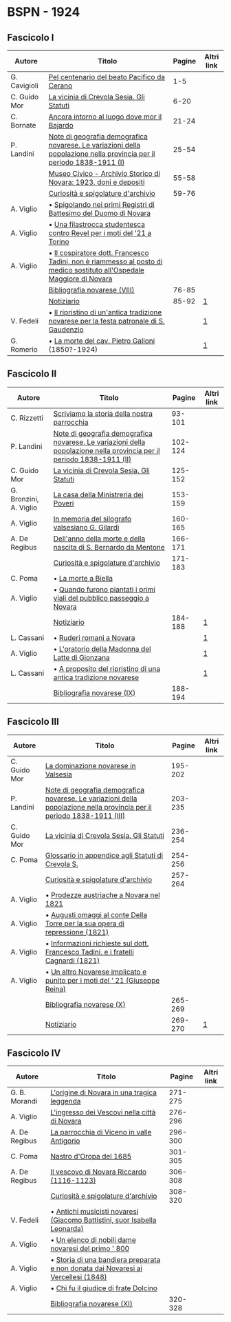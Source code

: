 # BSPN - 1924

## Fascicolo I

| Autore       | Titolo                                                                                                                                                                     | Pagine | Altri link                                             |
|--------------|----------------------------------------------------------------------------------------------------------------------------------------------------------------------------|--------|--------------------------------------------------------|
| G. Cavigioli | [Pel centenario del beato Pacifico da Cerano](https://en.calameo.com/read/0072607357bc07b1a2ffb)                                                                           | 1-5    |                                                        |
| C. Guido Mor | [La vicinia di Crevola Sesia. Gli Statuti](https://en.calameo.com/read/0072607357bc07b1a2ffb)                                                                              | 6-20   |                                                        |
| C. Bornate   | [Ancora intorno al luogo dove mor il Bajardo](https://en.calameo.com/read/0072607357bc07b1a2ffb)                                                                           | 21-24  |                                                        |
| P. Landini   | [Note di geografia demografica novarese. Le variazioni della popolazione nella provincia per il periodo 1838-1911 (I)](https://en.calameo.com/read/0072607357bc07b1a2ffb)  | 25-54  |                                                        |
|              | [Museo Civico - Archivio Storico di Novara: 1923, doni e depositi](https://en.calameo.com/read/0072607357bc07b1a2ffb)                                                      | 55-58  |                                                        |
|              | [Curiosità e spigolature d'archivio](https://en.calameo.com/read/0072607357bc07b1a2ffb)                                                                                    | 59-76  |                                                        |
| A. Viglio    | • [Spigolando nei primi Registri di Battesimo del Duomo di Novara](https://en.calameo.com/read/0072607357bc07b1a2ffb)                                                      |        |                                                        |
| A. Viglio    | • [Una filastrocca studentesca contro Revel per i moti del '21 a Torino](https://en.calameo.com/read/0072607357bc07b1a2ffb)                                                |        |                                                        |
| A. Viglio    | • [Il cospiratore dott. Francesco Tadini, non è riammesso al posto di medico sostituto all'Ospedale Maggiore di Novara](https://en.calameo.com/read/0072607357bc07b1a2ffb) |        |                                                        |
|              | [Bibliografia novarese (VIII)](https://en.calameo.com/read/0072607357bc07b1a2ffb)                                                                                          | 76-85  |                                                        |
|              | [Notiziario](http://www.ssno.it/BSPNo/bspn_not24.html#241)                                                                                                                 | 85-92  | [1](https://en.calameo.com/read/0072607357bc07b1a2ffb) |
| V. Fedeli    | • [Il ripristino di un'antica tradizione novarese per la festa patronale di S. Gaudenzio](http://www.ssno.it/BSPNo/bspn_not24.html#trad)                                   |        | [1](https://en.calameo.com/read/0072607357bc07b1a2ffb) |
| G. Romerio   | • [La morte del cav. Pietro Galloni](http://www.ssno.it/BSPNo/bspn_not24.html#gall) (1850?-1924)                                                                           |        | [1](https://en.calameo.com/read/0072607357bc07b1a2ffb) |

## Fascicolo II

| Autore                 | Titolo                                                                                                                                                                     | Pagine  | Altri link                                             |
|------------------------|----------------------------------------------------------------------------------------------------------------------------------------------------------------------------|---------|--------------------------------------------------------|
| C. Rizzetti            | [Scriviamo la storia della nostra parrocchia](https://en.calameo.com/read/0072607355358e2ae853d)                                                                           | 93-101  |                                                        |
| P. Landini             | [Note di geografia demografica novarese. Le variazioni della popolazione nella provincia per il periodo 1838-1911 (II)](https://en.calameo.com/read/0072607355358e2ae853d) | 102-124 |                                                        |
| C. Guido Mor           | [La vicinia di Crevola Sesia. Gli Statuti](https://en.calameo.com/read/0072607355358e2ae853d)                                                                              | 125-152 |                                                        |
| G. Bronzini, A. Viglio | [La casa della Ministreria dei Poveri](https://en.calameo.com/read/0072607355358e2ae853d)                                                                                  | 153-159 |                                                        |
| A. Viglio              | [In memoria del silografo valsesiano G. Gilardi](https://en.calameo.com/read/0072607355358e2ae853d)                                                                        | 160-165 |                                                        |
| A. De Regibus          | [Dell'anno della morte e della nascita di S. Bernardo da Mentone](https://en.calameo.com/read/0072607355358e2ae853d)                                                       | 166-171 |                                                        |
|                        | [Curiosità e spigolature d'archivio](https://en.calameo.com/read/0072607355358e2ae853d)                                                                                    | 171-183 |                                                        |
| C. Poma                | • [La morte a Biella](https://en.calameo.com/read/0072607355358e2ae853d)                                                                                                   |         |                                                        |
| A. Viglio              | • [Quando furono piantati i primi viali del pubblico passeggio a Novara](https://en.calameo.com/read/0072607355358e2ae853d)                                                |         |                                                        |
|                        | [Notiziario](http://www.ssno.it/BSPNo/bspn_not24.html#242)                                                                                                                 | 184-188 | [1](https://en.calameo.com/read/0072607355358e2ae853d) |
| L. Cassani             | • [Ruderi romani a Novara](http://www.ssno.it/BSPNo/bspn_not24.html#rude)                                                                                                  |         | [1](https://en.calameo.com/read/0072607355358e2ae853d) |
| A. Viglio              | • [L'oratorio della Madonna del Latte di Gionzana](http://www.ssno.it/BSPNo/bspn_not24.html#gion)                                                                          |         | [1](https://en.calameo.com/read/0072607355358e2ae853d) |
| L. Cassani             | • [A proposito del ripristino di una antica tradizione novarese](http://www.ssno.it/BSPNo/bspn_not24.html#tra2)                                                            |         | [1](https://en.calameo.com/read/0072607355358e2ae853d) |
|                        | [Bibliografia novarese (IX)](https://en.calameo.com/read/0072607355358e2ae853d)                                                                                            | 188-194 |                                                        |

## Fascicolo III

| Autore       | Titolo                                                                                                                                                                      | Pagine  | Altri link                                             |
|--------------|-----------------------------------------------------------------------------------------------------------------------------------------------------------------------------|---------|--------------------------------------------------------|
| C. Guido Mor | [La dominazione novarese in Valsesia](https://en.calameo.com/read/0072607353165c6ea881d)                                                                                    | 195-202 |                                                        |
| P. Landini   | [Note di geografia demografica novarese. Le variazioni della popolazione nella provincia per il periodo 1838-1911 (III)](https://en.calameo.com/read/0072607353165c6ea881d) | 203-235 |                                                        |
| C. Guido Mor | [La vicinia di Crevola Sesia. Gli Statuti](https://en.calameo.com/read/0072607353165c6ea881d)                                                                               | 236-254 |                                                        |
| C. Poma      | [Glossario in appendice agli Statuti di Crevola S.](https://en.calameo.com/read/0072607353165c6ea881d)                                                                      | 254-256 |                                                        |
|              | [Curiosità e spigolature d'archivio](https://en.calameo.com/read/0072607353165c6ea881d)                                                                                     | 257-264 |                                                        |
| A. Viglio    | • [Prodezze austriache a Novara nel 1821](https://en.calameo.com/read/0072607353165c6ea881d)                                                                                |         |                                                        |
| A. Viglio    | • [Augusti omaggi al conte Della Torre per la sua opera di repressione (1821)](https://en.calameo.com/read/0072607353165c6ea881d)                                           |         |                                                        |
| A. Viglio    | • [Informazioni richieste sul dott. Francesco Tadini, e i fratelli Cagnardi (1821)](https://en.calameo.com/read/0072607353165c6ea881d)                                      |         |                                                        |
| A. Viglio    | • [Un altro Novarese implicato e punito per i moti del ' 21 (Giuseppe Reina)](https://en.calameo.com/read/0072607353165c6ea881d)                                            |         |                                                        |
|              | [Bibliografia novarese (X)](https://en.calameo.com/read/0072607353165c6ea881d)                                                                                              | 265-269 |                                                        |
|              | [Notiziario](http://www.ssno.it/BSPNo/bspn_not24.html#243)                                                                                                                  | 269-270 | [1](https://en.calameo.com/read/0072607353165c6ea881d) |

## Fascicolo IV

| Autore        | Titolo                                                                                                                                 | Pagine  | Altri link |
|---------------|----------------------------------------------------------------------------------------------------------------------------------------|---------|------------|
| G. B. Morandi | [L'origine di Novara in una tragica leggenda](https://en.calameo.com/read/007260735628787b2a32b)                                       | 271-275 |            |
| A. Viglio     | [L'ingresso dei Vescovi nella città di Novara](https://en.calameo.com/read/007260735628787b2a32b)                                      | 276-296 |            |
| A. De Regibus | [La parrocchia di Viceno in valle Antigorio](https://en.calameo.com/read/007260735628787b2a32b)                                        | 296-300 |            |
| C. Poma       | [Nastro d'Oropa del 1685](https://en.calameo.com/read/007260735628787b2a32b)                                                           | 301-305 |            |
| A. De Regibus | [Il vescovo di Novara Riccardo (1116-1123)](https://en.calameo.com/read/007260735628787b2a32b)                                         | 306-308 |            |
|               | [Curiosità e spigolature d'archivio](https://en.calameo.com/read/007260735628787b2a32b)                                                | 308-320 |            |
| V. Fedeli     | • [Antichi musicisti novaresi (Giacomo Battistini, suor Isabella Leonarda)](https://en.calameo.com/read/007260735628787b2a32b)         |         |            |
| A. Viglio     | • [Un elenco di nobili dame novaresi del primo ' 800](https://en.calameo.com/read/007260735628787b2a32b)                               |         |            |
| A. Viglio     | • [Storia di una bandiera preparata e non donata dai Novaresi ai Vercellesi (1848)](https://en.calameo.com/read/007260735628787b2a32b) |         |            |
| A. Viglio     | • [Chi fu il giudice di frate Dolcino](https://en.calameo.com/read/007260735628787b2a32b)                                              |         |            |
|               | [Bibliografia novarese (XI)](https://en.calameo.com/read/007260735628787b2a32b)                                                        | 320-328 |            |
